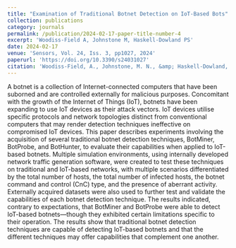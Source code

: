 ```yaml
---
title: "Examination of Traditional Botnet Detection on IoT-Based Bots"
collection: publications
category: journals
permalink: /publication/2024-02-17-paper-title-number-4
excerpt: 'Woodiss-Field A, Johnstone M, Haskell-Dowland PS'
date: 2024-02-17
venue: 'Sensors, Vol. 24, Iss. 3, pp1027, 2024'
paperurl: 'https://doi.org/10.3390/s24031027'
citation: 'Woodiss-Field, A., Johnstone, M. N., &amp; Haskell-Dowland, P. (2024). Examination of Traditional Botnet Detection on IoT-Based Bots. Sensors, 24(3), 1027. https://doi.org/10.3390/s24031027'
---
```


A botnet is a collection of Internet-connected computers that have been suborned and are controlled externally for malicious purposes. Concomitant with the growth of the Internet of Things (IoT), botnets have been expanding to use IoT devices as their attack vectors. IoT devices utilise specific protocols and network topologies distinct from conventional computers that may render detection techniques ineffective on compromised IoT devices. This paper describes experiments involving the acquisition of several traditional botnet detection techniques, BotMiner, BotProbe, and BotHunter, to evaluate their capabilities when applied to IoT-based botnets. Multiple simulation environments, using internally developed network traffic generation software, were created to test these techniques on traditional and IoT-based networks, with multiple scenarios differentiated by the total number of hosts, the total number of infected hosts, the botnet command and control (CnC) type, and the presence of aberrant activity. Externally acquired datasets were also used to further test and validate the capabilities of each botnet detection technique. The results indicated, contrary to expectations, that BotMiner and BotProbe were able to detect IoT-based botnets—though they exhibited certain limitations specific to their operation. The results show that traditional botnet detection techniques are capable of detecting IoT-based botnets and that the different techniques may offer capabilities that complement one another.
